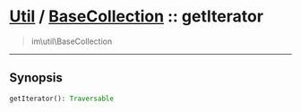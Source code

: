 # [Util](Util.md) / [BaseCollection](Util-BaseCollection.md) :: getIterator
 > im\util\BaseCollection
____

## Synopsis
```php
getIterator(): Traversable
```
